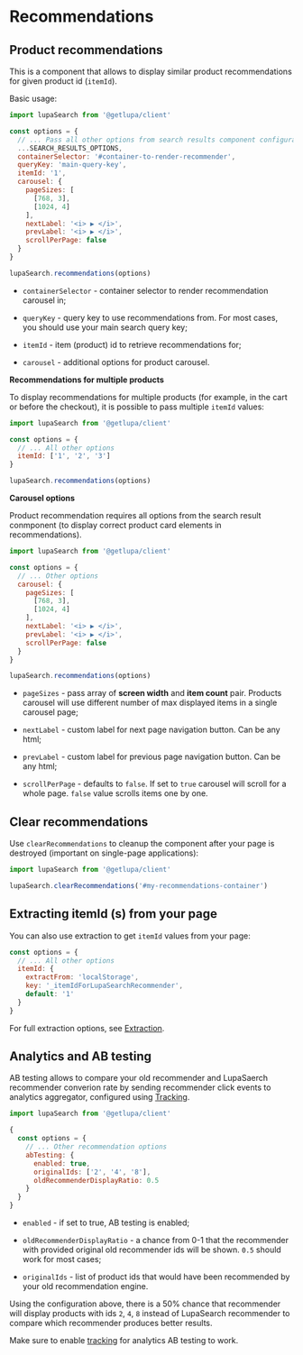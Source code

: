 # Recommendations

## Product recommendations

This is a component that allows to display similar product recommendations for given product id (`itemId`).

Basic usage:

```js
import lupaSearch from '@getlupa/client'

const options = {
  // ... Pass all other options from search results component configuration
  ...SEARCH_RESULTS_OPTIONS,
  containerSelector: '#container-to-render-recommender',
  queryKey: 'main-query-key',
  itemId: '1',
  carousel: {
    pageSizes: [
      [768, 3],
      [1024, 4]
    ],
    nextLabel: '<i> ▶ </i>',
    prevLabel: '<i> ▶ </i>',
    scrollPerPage: false
  }
}

lupaSearch.recommendations(options)
```

- `containerSelector` - container selector to render recommendation carousel in;

- `queryKey` - query key to use recommendations from. For most cases, you should use your main search query key;

- `itemId` - item (product) id to retrieve recommendations for;

- `carousel` - additional options for product carousel.

**Recommendations for multiple products**

To display recommendations for multiple products (for example, in the cart or before the checkout), it is possible to pass multiple `itemId` values:

```js
import lupaSearch from '@getlupa/client'

const options = {
  // ... All other options
  itemId: ['1', '2', '3']
}

lupaSearch.recommendations(options)
```

**Carousel options**

Product recommendation requires all options from the search result conmponent (to display correct product card elements in recommendations).

```js
import lupaSearch from '@getlupa/client'

const options = {
  // ... Other options
  carousel: {
    pageSizes: [
      [768, 3],
      [1024, 4]
    ],
    nextLabel: '<i> ▶ </i>',
    prevLabel: '<i> ▶ </i>',
    scrollPerPage: false
  }
}

lupaSearch.recommendations(options)
```

- `pageSizes` - pass array of **screen width** and **item count** pair. Products carousel will use different number of max displayed items in a single carousel page;

- `nextLabel` - custom label for next page navigation button. Can be any html;

- `prevLabel` - custom label for previous page navigation button. Can be any html;

- `scrollPerPage` - defaults to `false`. If set to `true` carousel will scroll for a whole page. `false` value scrolls items one by one.

## Clear recommendations

Use `clearRecommendations` to cleanup the component after your page is destroyed (important on single-page applications):

```js
import lupaSearch from '@getlupa/client'

lupaSearch.clearRecommendations('#my-recommendations-container')
```

## Extracting itemId (s) from your page

You can also use extraction to get `itemId` values from your page:

```js
const options = {
  // ... All other options
  itemId: {
    extractFrom: 'localStorage',
    key: '_itemIdForLupaSearchRecommender',
    default: '1'
  }
}
```

For full extraction options, see [Extraction](/docs/components/extraction.md).

## Analytics and AB testing

AB testing allows to compare your old recommender and LupaSaerch recommender converion rate by sending recommender click events to analytics aggregator, configured using [Tracking](/docs/components/recommendations.md).

```js
import lupaSearch from '@getlupa/client'

{
  const options = {
    // ... Other recommendation options
    abTesting: {
      enabled: true,
      originalIds: ['2', '4', '8'],
      oldRecommenderDisplayRatio: 0.5
    }
  }
}
```

- `enabled` - if set to true, AB testing is enabled;

- `oldRecommenderDisplayRatio` - a chance from 0-1 that the recommender with provided original old recommender ids will be shown. `0.5` should work for most cases;

- `originalIds` - list of product ids that would have been recommended by your old recommendation engine.

Using the configuration above, there is a 50% chance that recommender will display products with ids `2`, `4`, `8` instead of LupaSearch recommender to compare which recommender produces better results.

Make sure to enable [tracking](/docs/components/recommendations.md) for analytics AB testing to work.
